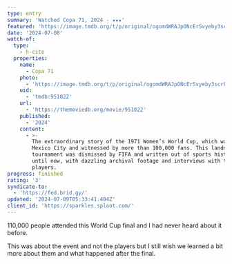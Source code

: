```yaml
---
type: entry
summary: 'Watched Copa 71, 2024 - ★★★'
featured: 'https://image.tmdb.org/t/p/original/ogomdWRAJpONcErSvyeby3scrFn.jpg'
date: '2024-07-08'
watch-of:
  type:
    - h-cite
  properties:
    name:
      - Copa 71
    photo:
      - 'https://image.tmdb.org/t/p/original/ogomdWRAJpONcErSvyeby3scrFn.jpg'
    uid:
      - 'tmdb:951022'
    url:
      - 'https://themoviedb.org/movie/951022'
    published:
      - '2024'
    content:
      - >-
        The extraordinary story of the 1971 Women’s World Cup, which was held in
        Mexico City and witnessed by more than 100,000 fans. This landmark
        tournament was dismissed by FIFA and written out of sports history –
        until now, with dazzling archival footage and interviews with the former
        players.
progress: finished
rating: '3'
syndicate-to:
  - 'https://fed.brid.gy/'
updated: '2024-07-09T05:33:41.404Z'
client_id: 'https://sparkles.sploot.com/'
---
```

110,000 people attended this World Cup final and I had never heard about it before.

This was about the event and not the players but I still wish we learned a bit more about them and what happened after the final.
